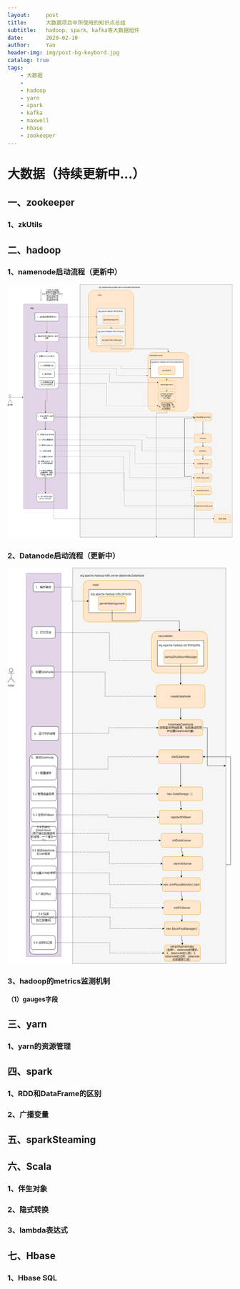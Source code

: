 ```yaml
---
layout:     post
title:      大数据项目中所使用的知识点总结
subtitle:   hadoop、spark、kafka等大数据组件
date:       2020-02-10
author:     Yao
header-img: img/post-bg-keybord.jpg
catalog: true
tags:
    - 大数据
	- 
	- hadoop
	- yarn
	- spark
	- kafka
	- maxwell
	- hbase
	- zookeeper
---
```




# 大数据（持续更新中...）

## 一、zookeeper

### 1、zkUtils

## 二、hadoop

### 1、namenode启动流程（更新中）

![image](/img/asset/NameNode.png)

### 2、Datanode启动流程（更新中）

![image](/img/asset/DataNode.png)

### 3、hadoop的metrics监测机制

#### （1）gauges字段

## 三、yarn

### 1、yarn的资源管理

## 四、spark

### 1、RDD和DataFrame的区别

### 2、广播变量

## 五、sparkSteaming

## 六、Scala

### 1、伴生对象

### 2、隐式转换

### 3、lambda表达式

## 七、Hbase

### 1、Hbase SQL



